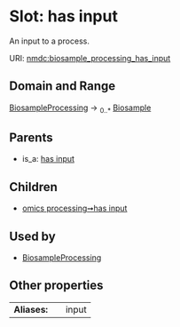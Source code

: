
# Slot: has input


An input to a process.

URI: [nmdc:biosample_processing_has_input](https://microbiomedata/meta/biosample_processing_has_input)


## Domain and Range

[BiosampleProcessing](BiosampleProcessing.md) &#8594;  <sub>0..\*</sub> [Biosample](Biosample.md)

## Parents

 *  is_a: [has input](has_input.md)

## Children

 *  [omics processing➞has input](omics_processing_has_input.md)

## Used by

 * [BiosampleProcessing](BiosampleProcessing.md)

## Other properties

|  |  |  |
| --- | --- | --- |
| **Aliases:** | | input |

